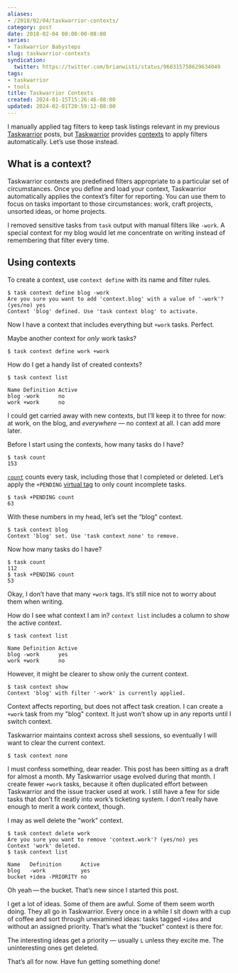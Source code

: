 ```yaml
---
aliases:
- /2018/02/04/taskwarrior-contexts/
category: post
date: 2018-02-04 00:00:00-08:00
series:
- Taskwarrior Babysteps
slug: taskwarrior-contexts
syndication:
  twitter: https://twitter.com/brianwisti/status/960315758629634049
tags:
- taskwarrior
- tools
title: Taskwarrior Contexts
created: 2024-01-15T15:26:46-08:00
updated: 2024-02-01T20:59:12-08:00
---
```


I manually applied tag filters to keep task listings relevant in my previous [Taskwarrior](../../../card/Taskwarrior.md) posts, but [Taskwarrior](https://taskwarrior.org/) provides [contexts](https://taskwarrior.org/docs/context.html) to apply filters automatically. Let’s use those instead.

## What is a context?

Taskwarrior contexts are predefined filters appropriate to a particular set of circumstances. Once you define and load your context, Taskwarrior automatically applies the context’s filter for reporting. You can use them to focus on tasks important to those circumstances: work, craft projects, unsorted ideas, or home projects.

I removed sensitive tasks from `task` output with manual filters like `-work`. A special context for my blog would let me concentrate on writing instead of remembering that filter every time.

## Using contexts

To create a context, use `context define` with its name and filter rules.

````
$ task context define blog -work
Are you sure you want to add 'context.blog' with a value of '-work'? (yes/no) yes
Context 'blog' defined. Use 'task context blog' to activate.
````

Now I have a context that includes everything but `+work` tasks. Perfect.

Maybe another context for *only* work tasks?

````
$ task context define work +work
````

How do I get a handy list of created contexts?

````
$ task context list

Name Definition Active
blog -work      no
work +work      no
````

I could get carried away with new contexts, but I’ll keep it to three for now: at work, on the blog, and *everywhere* — no context at all. I can add more later.

Before I start using the contexts, how many tasks do I have?

````
$ task count
153
````

[`count`](https://taskwarrior.org/docs/commands/count.html) counts every task, including those that I completed or deleted. Let’s apply the `+PENDING` [virtual tag](https://taskwarrior.org/docs/tags.html#supported) to only count incomplete tasks.

````
$ task +PENDING count
63
````

With these numbers in my head, let’s set the “blog” context.

````
$ task context blog
Context 'blog' set. Use 'task context none' to remove.
````

Now how many tasks do I have?

````
$ task count
112
$ task +PENDING count
53
````

Okay, I don’t have that many `+work` tags. It’s still nice not to worry about them when writing.

How do I see what context I am in? `context list` includes a column to show the active context.

````
$ task context list

Name Definition Active
blog -work      yes
work +work      no
````

However, it might be clearer to show only the current context.

````
$ task context show
Context 'blog' with filter '-work' is currently applied.
````

Context affects reporting, but does not affect task creation. I can create a `+work` task from my "blog" context. It just won’t show up in any reports until I switch context.

Taskwarrior maintains context across shell sessions, so eventually I will want to clear the current context.

````
$ task context none
````

I must confess something, dear reader. This post has been sitting as a draft for almost a month. My Taskwarrior usage evolved during that month. I create fewer `+work` tasks, because it often duplicated effort between Taskwarrior and the issue tracker used at work. I still have a few for side tasks that don’t fit neatly into work’s ticketing system. I don’t really have enough to merit a work context, though.

I may as well delete the “work” context.

````
$ task context delete work
Are you sure you want to remove 'context.work'? (yes/no) yes
Context 'work' deleted.
$ task context list

Name   Definition      Active
blog   -work           yes
bucket +idea -PRIORITY no
````

Oh yeah — the bucket. That’s new since I started this post.

I get a lot of ideas. Some of them are awful. Some of them seem worth doing. They all go in Taskwarrior. Every once in a while I sit down with a cup of coffee and sort through unexamined ideas: tasks tagged `+idea` and without an assigned priority. That’s what the “bucket” context is there for.

The interesting ideas get a priority — usually `L` unless they excite me. The uninteresting ones get deleted.

That’s all for now. Have fun getting something done!
